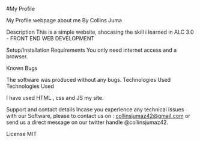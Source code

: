 #My Profile

My Profile  webpage about me
By Collins Juma

Description
This is a simple website, shocasing the skill i learned in ALC 3.0 - FRONT END WEB DEVELOPMENT 


Setup/Installation Requirements
You only need internet access and a browser.

Known Bugs

The software was produced without any bugs. Technologies Used
Technologies Used

I have used HTML , css and JS my site.

Support and contact details
Incase you experience any technical issues with our Software, please to contact us on : collinsjumaz42@gmail.com or send us a direct message on our twitter handle @collinsjumaz42.

License
MIT
